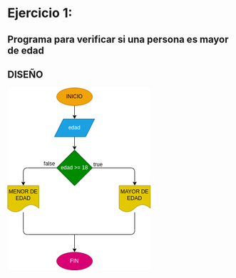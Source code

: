 # Ejercicio 1:

## Programa para verificar si una persona es mayor de edad

## DISEÑO

![Diagrama de flujo](diagrama.png "Diagrama de flujo")
